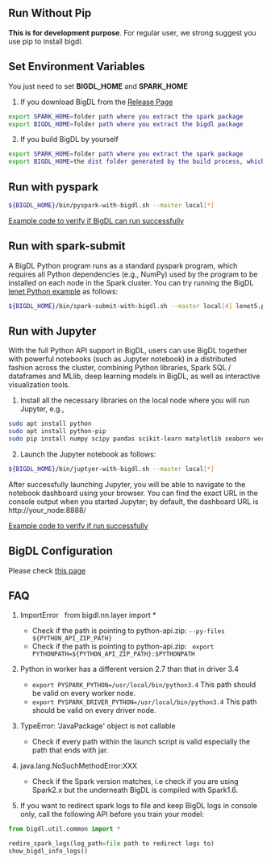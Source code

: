 ## Run Without Pip
**This is for development purpose**. For regular user, we strong suggest you use pip to install bigdl.

## Set Environment Variables
You just need to set **BIGDL_HOME** and **SPARK_HOME**

1. If you download BigDL from the [Release Page](../release-download.md)
```bash
export SPARK_HOME=folder path where you extract the spark package
export BIGDL_HOME=folder path where you extract the bigdl package
```

2. If you build BigDL by yourself
```bash
export SPARK_HOME=folder path where you extract the spark package
export BIGDL_HOME=the dist folder generated by the build process, which is under the top level of the source folder
```

## Run with pyspark
```bash
${BIGDL_HOME}/bin/pyspark-with-bigdl.sh --master local[*]
```

[Example code to verify if BigDL can run successfully](run-from-pip.md#code.verification)

## Run with spark-submit
A BigDL Python program runs as a standard pyspark program, which requires all Python dependencies
(e.g., NumPy) used by the program to be installed on each node in the Spark cluster. You can try
running the BigDL [lenet Python example](https://github.com/intel-analytics/BigDL/tree/master/pyspark/bigdl/models/lenet)
as follows:

```bash
${BIGDL_HOME}/bin/spark-submit-with-bigdl.sh --master local[4] lenet5.py
```

## Run with Jupyter
With the full Python API support in BigDL, users can use BigDL together with powerful notebooks
(such as Jupyter notebook) in a distributed fashion across the cluster, combining Python libraries,
Spark SQL / dataframes and MLlib, deep learning models in BigDL, as well as interactive
visualization tools.

1. Install all the necessary libraries on the local node where you will run Jupyter, e.g., 
```bash
sudo apt install python
sudo apt install python-pip
sudo pip install numpy scipy pandas scikit-learn matplotlib seaborn wordcloud
```

2. Launch the Jupyter notebook as follows:
```bash
${BIGDL_HOME}/bin/juptyer-with-bigdl.sh --master local[*]
```

After successfully launching Jupyter, you will be able to navigate to the notebook dashboard using
your browser. You can find the exact URL in the console output when you started Jupyter; by default,
the dashboard URL is http://your_node:8888/

[Example code to verify if run successfully](run-from-pip.md#code.verification)

## BigDL Configuration
Please check [this page](../ScalaUserGuide/configuration.md)

## FAQ
1. ImportError   from bigdl.nn.layer import *
    - Check if the path is pointing to python-api.zip: ```--py-files ${PYTHON_API_ZIP_PATH} ```
    - Check if the path is pointing to python-api.zip: ``` export PYTHONPATH=${PYTHON_API_ZIP_PATH}:$PYTHONPATH```

2. Python in worker has a different version 2.7 than that in driver 3.4
    - ```export PYSPARK_PYTHON=/usr/local/bin/python3.4```  This path should be valid on every worker node.
    - ```export PYSPARK_DRIVER_PYTHON=/usr/local/bin/python3.4```  This path should be valid on every driver node.
  
3. TypeError: 'JavaPackage' object is not callable
    - Check if every path within the launch script is valid especially the path that ends with jar.

4. java.lang.NoSuchMethodError:XXX
    - Check if the Spark version matches, i.e check if you are using Spark2.x but the underneath BigDL is compiled with Spark1.6.

5. If you want to redirect spark logs to file and keep BigDL logs in console only, call the following API before you train your model:
```python
from bigdl.util.common import *

redire_spark_logs(log_path=file path to redirect logs to)
show_bigdl_info_logs()
```